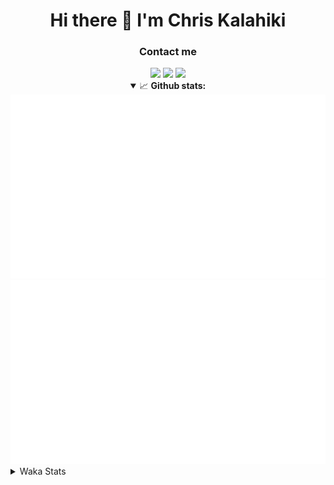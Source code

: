 <div align="center">
 <h1>Hi there 👋 I'm Chris Kalahiki</h1>
 <h3>Contact me</h3>
 <a href="mailto:chris.kalahiki@gmail.com"><img src="https://img.shields.io/badge/gmail-%23D14836.svg?&style=for-the-badge&logo=gmail&logoColor=white"/></a>
 <a href="https://twitter.com/ChrisKalahiki"><img src="https://img.shields.io/badge/twitter-%231DA1F2.svg?&style=for-the-badge&logo=twitter&logoColor=white"/></a>
 <a href="https://www.linkedin.com/in/ChrisKalahiki"><img src="https://img.shields.io/badge/linkedin-%230077B5.svg?&style=for-the-badge&logo=linkedin&logoColor=white"/></a>
<details open>
  <summary>📈 <b>Github stats:</b></summary>
  <img src="https://github.com/ChrisKalahiki/github-stats/blob/master/generated/overview.svg"/>
  <img src="https://github.com/ChrisKalahiki/github-stats/blob/master/generated/languages.svg"/>
</details>
</div>

<details>
  <summary>Waka Stats</summary>
<!--START_SECTION:waka-->
![Code Time](http://img.shields.io/badge/Code%20Time-0%20secs-blue)

**🐱 My GitHub Data** 

> 🏆 239 Contributions in the Year 2022
 > 
> 📦 6.2 MB Used in GitHub's Storage 
 > 
> 💼 Opted to Hire
 > 
> 📜 33 Public Repositories 
 > 
> 🔑 24 Private Repositories  
 > 
**I'm an Early 🐤** 

```text
🌞 Morning    77 commits     ████░░░░░░░░░░░░░░░░░░░░░   15.91% 
🌆 Daytime    193 commits    ██████████░░░░░░░░░░░░░░░   39.88% 
🌃 Evening    155 commits    ████████░░░░░░░░░░░░░░░░░   32.02% 
🌙 Night      59 commits     ███░░░░░░░░░░░░░░░░░░░░░░   12.19%

```
📅 **I'm Most Productive on Wednesday** 

```text
Monday       75 commits     ████░░░░░░░░░░░░░░░░░░░░░   15.5% 
Tuesday      44 commits     ██░░░░░░░░░░░░░░░░░░░░░░░   9.09% 
Wednesday    115 commits    ██████░░░░░░░░░░░░░░░░░░░   23.76% 
Thursday     83 commits     ████░░░░░░░░░░░░░░░░░░░░░   17.15% 
Friday       70 commits     ███░░░░░░░░░░░░░░░░░░░░░░   14.46% 
Saturday     25 commits     █░░░░░░░░░░░░░░░░░░░░░░░░   5.17% 
Sunday       72 commits     ███░░░░░░░░░░░░░░░░░░░░░░   14.88%

```


📊 **This Week I Spent My Time On** 

```text
⌚︎ Time Zone: America/New_York

💬 Programming Languages: 
Python                   2 mins              █████████████████████████   100.0%

🔥 Editors: 
VS Code                  2 mins              █████████████████████████   100.0%

🐱‍💻 Projects: 
jax-playground           2 mins              █████████████████████████   100.0%

💻 Operating System: 
Linux                    2 mins              █████████████████████████   100.0%

```

**I Mostly Code in Jupyter Notebook** 

```text
Jupyter Notebook         16 repos            ███████░░░░░░░░░░░░░░░░░░   29.09% 
Python                   14 repos            ██████░░░░░░░░░░░░░░░░░░░   25.45% 
C#                       10 repos            ████░░░░░░░░░░░░░░░░░░░░░   18.18% 
JavaScript               4 repos             █░░░░░░░░░░░░░░░░░░░░░░░░   7.27% 
HTML                     2 repos             █░░░░░░░░░░░░░░░░░░░░░░░░   3.64%

```


**Timeline**

![Chart not found](https://raw.githubusercontent.com/ChrisKalahiki/ChrisKalahiki/main/charts/bar_graph.png) 


 Last Updated on 27/07/2022 18:49:27 UTC
<!--END_SECTION:waka-->
</details>

